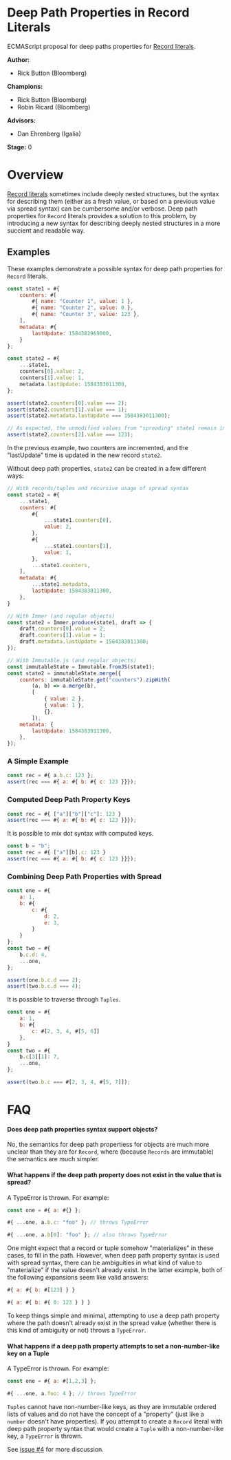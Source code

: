 # Deep Path Properties in Record Literals

ECMAScript proposal for deep paths properties for [Record literals](https://github.com/tc39/proposal-record-tuple).

**Author:**

- Rick Button (Bloomberg)

**Champions:**

- Rick Button (Bloomberg)
- Robin Ricard (Bloomberg)

**Advisors:**

- Dan Ehrenberg (Igalia)

**Stage:** 0

# Overview

[Record literals](https://github.com/tc39/proposal-record-tuple) sometimes include deeply nested structures, but the syntax for describing them (either as a fresh value, or based on a previous value via spread syntax) can be cumbersome and/or verbose. Deep path properties for `Record` literals provides a solution to this problem, by introducing a new syntax for describing deeply nested structures in a more succient and readable way.

## Examples

These examples demonstrate a possible syntax for deep path properties for `Record` literals.

```js
const state1 = #{
    counters: #[
        #{ name: "Counter 1", value: 1 },
        #{ name: "Counter 2", value: 0 },
        #{ name: "Counter 3", value: 123 },
    ],
    metadata: #{
        lastUpdate: 1584382969000,
    }
};

const state2 = #{
    ...state1,
    counters[0].value: 2,
    counters[1].value: 1,
    metadata.lastUpdate: 1584383011300,
};

assert(state2.counters[0].value === 2);
assert(state2.counters[1].value === 1);
assert(state2.metadata.lastUpdate === 1584383011300);

// As expected, the unmodified values from "spreading" state1 remain in state2.
assert(state2.counters[2].value === 123);
```

In the previous example, two counters are incremented, and the "lastUpdate" time is updated in the new record `state2`.

Without deep path properties, `state2` can be created in a few different ways:

```js
// With records/tuples and recursive usage of spread syntax
const state2 = #{
    ...state1,
    counters: #[
        #{
            ...state1.counters[0],
            value: 2,
        },
        #{
            ...state1.counters[1],
            value: 1,
        },
        ...state1.counters,
    ],
    metadata: #{
        ...state1.metadata,
        lastUpdate: 1584383011300,
    },
}

// With Immer (and regular objects)
const state2 = Immer.produce(state1, draft => {
    draft.counters[0].value = 2;
    draft.counters[1].value = 1;
    draft.metadata.lastUpdate = 1584383011300;
});

// With Immutable.js (and regular objects)
const immutableState = Immutable.fromJS(state1);
const state2 = immutableState.merge({
    counters: immutableState.get("counters").zipWith(
        (a, b) => a.merge(b),
        [
            { value: 2 },
   	        { value: 1 },
            {},
        ]),
    metadata: {
  	    lastUpdate: 1584383011300,
    },
});
```

### A Simple Example

```js
const rec = #{ a.b.c: 123 };
assert(rec === #{ a: #{ b: #{ c: 123 }}});
```

### Computed Deep Path Property Keys

```js
const rec = #{ ["a"]["b"]["c"]: 123 }
assert(rec === #{ a: #{ b: #{ c: 123 }}});
```

It is possible to mix dot syntax with computed keys.

```js
const b = "b";
const rec = #{ ["a"][b].c: 123 }
assert(rec === #{ a: #{ b: #{ c: 123 }}});
```

### Combining Deep Path Properties with Spread

```js
const one = #{
    a: 1,
    b: #{
        c: #{
            d: 2,
            e: 3,
        }
    }
};
const two = #{
    b.c.d: 4,
    ...one,
};

assert(one.b.c.d === 2);
assert(two.b.c.d === 4);
```

It is possible to traverse through `Tuples`.

```js
const one = #{
    a: 1,
    b: #{
        c: #[2, 3, 4, #[5, 6]]
    },
}
const two = #{
    b.c[3][1]: 7,
    ...one,
};

assert(two.b.c === #[2, 3, 4, #[5, 7]]);
```

# FAQ

#### Does deep path properties syntax support objects?

No, the semantics for deep path propertiess for objects are much more unclear than they are for `Record`, where (because `Records` are immutable) the semantics are much simpler.


#### What happens if the deep path property does not exist in the value that is spread?

A TypeError is thrown. For example:

```js
const one = #{ a: #{} };

#{ ...one, a.b.c: "foo" }; // throws TypeError

#{ ...one, a.b[0]: "foo" }; // also throws TypeError
```

One might expect that a record or tuple somehow "materializes" in these cases, to fill in the path. However, when deep path property syntax is used with spread syntax, there can be ambiguities in what kind of value to "materialize" if the value doesn't already exist. In the latter example, both of the following expansions seem like valid answers:

```js
#{ a: #{ b: #[123] } }

#{ a: #{ b: #{ 0: 123 } } }
```

To keep things simple and minimal, attempting to use a deep path property where the path doesn't already exist in the spread value (whether there is this kind of ambiguity or not) throws a `TypeError`.

#### What happens if a deep path property attempts to set a non-number-like key on a Tuple

A TypeError is thrown. For example:

```js
const one = #{ a: #[1,2,3] };

#{ ...one, a.foo: 4 }; // throws TypeError
```

`Tuples` cannot have non-number-like keys, as they are immutable ordered lists of values and do not have the concept of a "property" (just like a `number` doesn't have properties). If you attempt to create a `Record` literal with deep path property syntax that would create a `Tuple` with a non-number-like key, a `TypeError` is thrown.

See [issue #4](https://github.com/rickbutton/proposal-record-deep-spread/issues/4) for more discussion.

